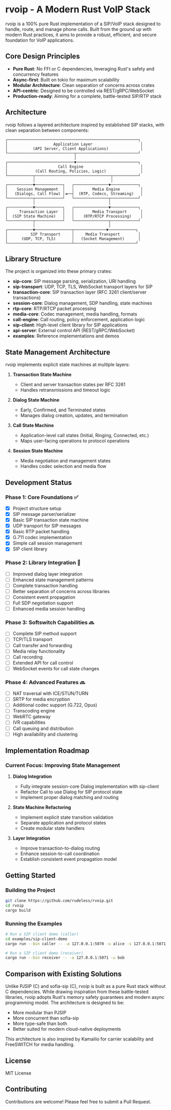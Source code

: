 # rvoip - A Modern Rust VoIP Stack

rvoip is a 100% pure Rust implementation of a SIP/VoIP stack designed to handle, route, and manage phone calls. Built from the ground up with modern Rust practices, it aims to provide a robust, efficient, and secure foundation for VoIP applications.

## Core Design Principles

- **Pure Rust**: No FFI or C dependencies, leveraging Rust's safety and concurrency features
- **Async-first**: Built on tokio for maximum scalability
- **Modular Architecture**: Clean separation of concerns across crates
- **API-centric**: Designed to be controlled via REST/gRPC/WebSocket
- **Production-ready**: Aiming for a complete, battle-tested SIP/RTP stack

## Architecture

rvoip follows a layered architecture inspired by established SIP stacks, with clean separation between components:

```
┌─────────────────────────────────────────────────────────┐
│                    Application Layer                     │
│           (API Server, Client Applications)              │
└─────────────────────────────┬───────────────────────────┘
                              │
┌─────────────────────────────▼───────────────────────────┐
│                      Call Engine                         │
│            (Call Routing, Policies, Logic)               │
└───────────┬─────────────────────────────────┬───────────┘
            │                                 │
┌───────────▼────────────┐   ┌───────────────▼────────────┐
│    Session Management  │   │        Media Engine         │
│   (Dialogs, Call Flow) │◄──┤  (RTP, Codecs, Streaming)   │
└───────────┬────────────┘   └───────────────┬────────────┘
            │                                │
┌───────────▼────────────┐   ┌───────────────▼────────────┐
│     Transaction Layer  │   │        Media Transport      │
│  (SIP State Machine)   │   │    (RTP/RTCP Processing)    │
└───────────┬────────────┘   └───────────────┬────────────┘
            │                                │
┌───────────▼────────────────┬──────────────▼────────────┐
│          SIP Transport     │     Media Transport        │
│      (UDP, TCP, TLS)       │   (Socket Management)      │
└────────────────────────────┴───────────────────────────┘
```

## Library Structure

The project is organized into these primary crates:

- **sip-core**: SIP message parsing, serialization, URI handling
- **sip-transport**: UDP, TCP, TLS, WebSocket transport layers for SIP
- **transaction-core**: SIP transaction layer (RFC 3261 client/server transactions)
- **session-core**: Dialog management, SDP handling, state machines
- **rtp-core**: RTP/RTCP packet processing
- **media-core**: Codec management, media handling, formats
- **call-engine**: Call routing, policy enforcement, application logic
- **sip-client**: High-level client library for SIP applications
- **api-server**: External control API (REST/gRPC/WebSocket)
- **examples**: Reference implementations and demos

## State Management Architecture

rvoip implements explicit state machines at multiple layers:

1. **Transaction State Machine**
   - Client and server transaction states per RFC 3261
   - Handles retransmissions and timeout logic

2. **Dialog State Machine**
   - Early, Confirmed, and Terminated states
   - Manages dialog creation, updates, and termination

3. **Call State Machine**
   - Application-level call states (Initial, Ringing, Connected, etc.)
   - Maps user-facing operations to protocol operations

4. **Session State Machine**
   - Media negotiation and management states
   - Handles codec selection and media flow

## Development Status

### Phase 1: Core Foundations ✅

- [x] Project structure setup
- [x] SIP message parser/serializer
- [x] Basic SIP transaction state machine
- [x] UDP transport for SIP messages
- [x] Basic RTP packet handling
- [x] G.711 codec implementation
- [x] Simple call session management
- [x] SIP client library

### Phase 2: Library Integration 🔄

- [ ] Improved dialog layer integration
- [ ] Enhanced state management patterns
- [ ] Complete transaction handling
- [ ] Better separation of concerns across libraries
- [ ] Consistent event propagation
- [ ] Full SDP negotiation support
- [ ] Enhanced media session handling

### Phase 3: Softswitch Capabilities 🔜

- [ ] Complete SIP method support
- [ ] TCP/TLS transport
- [ ] Call transfer and forwarding
- [ ] Media relay functionality
- [ ] Call recording
- [ ] Extended API for call control
- [ ] WebSocket events for call state changes

### Phase 4: Advanced Features 🔜

- [ ] NAT traversal with ICE/STUN/TURN
- [ ] SRTP for media encryption
- [ ] Additional codec support (G.722, Opus)
- [ ] Transcoding engine
- [ ] WebRTC gateway
- [ ] IVR capabilities
- [ ] Call queuing and distribution
- [ ] High availability and clustering

## Implementation Roadmap

### Current Focus: Improving State Management

1. **Dialog Integration**
   - Fully integrate session-core Dialog implementation with sip-client
   - Refactor Call to use Dialog for SIP protocol state
   - Implement proper dialog matching and routing

2. **State Machine Refactoring**
   - Implement explicit state transition validation
   - Separate application and protocol states
   - Create modular state handlers

3. **Layer Integration**
   - Improve transaction-to-dialog routing
   - Enhance session-to-call coordination
   - Establish consistent event propagation model

## Getting Started

### Building the Project

```bash
git clone https://github.com/rudeless/rvoip.git
cd rvoip
cargo build
```

### Running the Examples

```bash
# Run a SIP client demo (caller)
cd examples/sip-client-demo
cargo run --bin caller -- -a 127.0.0.1:5070 -u alice -s 127.0.0.1:5071 -t sip:bob@example.com

# Run a SIP client demo (receiver)
cargo run --bin receiver -- -a 127.0.0.1:5071 -u bob
```

## Comparison with Existing Solutions

Unlike PJSIP (C) and sofia-sip (C), rvoip is built as a pure Rust stack without C dependencies. While drawing inspiration from these battle-tested libraries, rvoip adopts Rust's memory safety guarantees and modern async programming model. The architecture is designed to be:

- More modular than PJSIP
- More concurrent than sofia-sip
- More type-safe than both
- Better suited for modern cloud-native deployments

This architecture is also inspired by Kamailio for carrier scalability and FreeSWITCH for media handling.

## License

MIT License

## Contributing

Contributions are welcome! Please feel free to submit a Pull Request. 